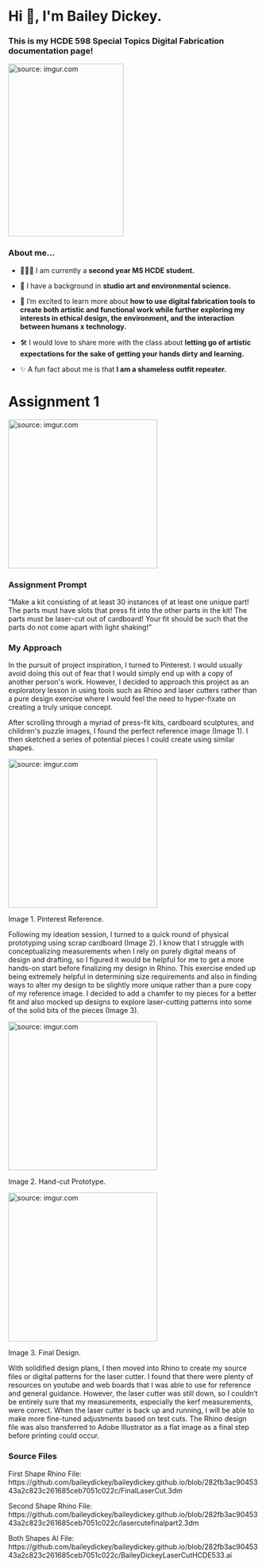 <!DOCTYPE html> 
<html lang="en">
<html> 
    <head> 
<meta charset="utf-8"> 
<meta name="viewport" content="width=device-width, maximum-scale=1.0" />

<link href="style.css" media="screen" rel="stylesheet" type="text/css" />

</head> 
 
<body> 
 
<div class="header">
<h1>Hi 👋, I'm Bailey Dickey.</h1>

<h3>This is my HCDE 598 Special Topics Digital Fabrication documentation page!</h3>

<a href="https://imgur.com/4NnZCdv"><img src="https://i.imgur.com/4NnZCdv.jpg" width="232" height="348" title="source: imgur.com" /></a>

<h3>About me...</h3>
 
<ul class="a">

<li><p> 👩🏻‍🎓 I am currently a <strong>second year MS HCDE student.</strong></p></li>

<li><p> 🌱 I have a background in <strong>studio art and environmental science.</strong></p></li>

<li><p> 🧠 I’m excited to learn more about <strong>how to use digital fabrication tools to create both artistic and functional work while further exploring my interests in ethical design, the environment, and the interaction between humans x technology.</strong></p></li>

<li><p> 🛠 I would love to share more with the class about <strong>letting go of artistic expectations for the sake of getting your hands dirty and learning.</strong></p></li>

<li><p> ✨ A fun fact about me is that <strong>I am a shameless outfit repeater.</strong></p></li>
</ul>
 
<p>
</p>
</div>
<div class="assignments">
<div class="assignment">
 
<h1>Assignment 1</h1>

<a href="https://imgur.com/EjoUrFY"><img src="https://imgur.com/EjoUrFY.jpg" width="300" title="source: imgur.com" /></a>
<p>
 
<h3>Assignment Prompt</h3>
<p>“Make a kit consisting of at least 30 instances of at least one unique part! The parts must have slots that press fit into the other parts in the kit! The parts must be laser-cut out of cardboard! Your fit should be such that the parts do not come apart with light shaking!”</p>

<h3>My Approach</h3>
 
<p>In the pursuit of project inspiration, I turned to Pinterest.  I would usually avoid doing this out of fear that I would simply end up with a copy of another person's work. However, I decided to approach this project as an exploratory lesson in using tools such as Rhino and laser cutters rather than a pure design exercise where I would feel the need to hyper-fixate on creating a truly unique concept.</p>

<p>After scrolling through a myriad of press-fit kits, cardboard sculptures, and children's puzzle images, I found the perfect reference image (Image 1). I then sketched a series of potential pieces I could create using similar shapes.</p>
 
<a href="https://imgur.com/j0edVGO"><img src="https://imgur.com/j0edVGO.jpg" width="300" title="source: imgur.com"/></a>

<p> Image 1. Pinterest Reference.</p>

<p> Following my ideation session, I turned to a quick round of physical prototyping using scrap cardboard (Image 2). I know that I struggle with conceptualizing measurements when I rely on purely digital means of design and drafting, so I figured it would be helpful for me to get a more hands-on start before finalizing my design in Rhino. This exercise ended up being extremely helpful in determining size requirements and also in finding ways to alter my design to be slightly more unique rather than a pure copy of my reference image. I decided to add a chamfer to my pieces for a better fit and also mocked up designs to explore laser-cutting patterns into some of the solid bits of the pieces (Image 3).</p>

<a href="https://imgur.com/d6IHObM"><img src="https://imgur.com/d6IHObM.jpg" width="300" title="source: imgur.com" /></a>

<p> Image 2. Hand-cut Prototype.</p>
  
<a href="https://imgur.com/EjoUrFY"><img src="https://imgur.com/EjoUrFY.jpg" width="300" title="source: imgur.com" /></a>

<p> Image 3. Final Design.</p>

<p>With solidified design plans, I then moved into Rhino to create my source files or digital patterns for the laser cutter. I found that there were plenty of resources on youtube and web boards that I was able to use for reference and general guidance. However, the laser cutter was still down, so I couldn’t be entirely sure that my measurements, especially the kerf measurements, were correct. When the laser cutter is back up and running, I will be able to make more fine-tuned adjustments based on test cuts. The Rhino design file was also transferred to Adobe Illustrator as a flat image as a final step before printing could occur.</p>
  
<h3>Source Files</h3>

<p>First Shape Rhino File:
https://github.com/baileydickey/baileydickey.github.io/blob/282fb3ac9045343a2c823c261685ceb7051c022c/FinalLaserCut.3dm</p>

<p>Second Shape Rhino File:
https://github.com/baileydickey/baileydickey.github.io/blob/282fb3ac9045343a2c823c261685ceb7051c022c/lasercutefinalpart2.3dm</p>

<p>Both Shapes AI File:
https://github.com/baileydickey/baileydickey.github.io/blob/282fb3ac9045343a2c823c261685ceb7051c022c/BaileyDickeyLaserCutHCDE533.ai</p>
</p>
</div>
</div>
</body>
</html>
      
   

